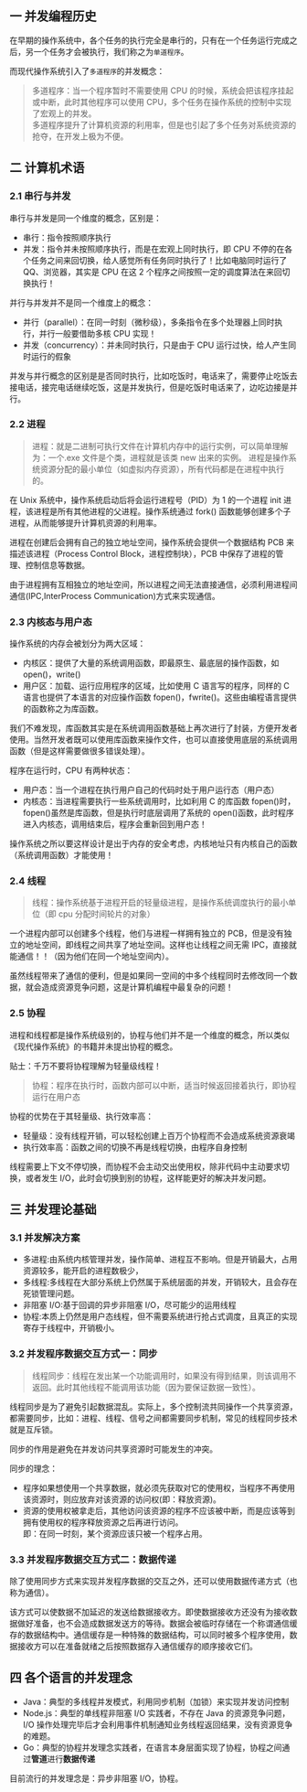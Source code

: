 ## 一 并发编程历史

在早期的操作系统中，各个任务的执行完全是串行的，只有在一个任务运行完成之后，另一个任务才会被执行，我们称之为`单道程序`。

而现代操作系统引入了`多道程序`的并发概念：

> 多道程序：当一个程序暂时不需要使用 CPU 的时候，系统会把该程序挂起或中断，此时其他程序可以使用 CPU，多个任务在操作系统的控制中实现了宏观上的并发。  
> 多道程序提升了计算机资源的利用率，但是也引起了多个任务对系统资源的抢夺，在开发上极为不便。

## 二 计算机术语

### 2.1 串行与并发

串行与并发是同一个维度的概念，区别是：

- 串行：指令按照顺序执行
- 并发：指令并未按照顺序执行，而是在宏观上同时执行，即 CPU 不停的在各个任务之间来回切换，给人感觉所有任务同时执行了！比如电脑同时运行了 QQ、浏览器，其实是 CPU 在这 2 个程序之间按照一定的调度算法在来回切换执行！

并行与并发并不是同一个维度上的概念：

- 并行（parallel）：在同一时刻（微秒级），多条指令在多个处理器上同时执行，并行一般要借助多核 CPU 实现！
- 并发（concurrency）：并未同时执行，只是由于 CPU 运行过快，给人产生同时运行的假象

并发与并行概念的区别是是否同时执行，比如吃饭时，电话来了，需要停止吃饭去接电话，接完电话继续吃饭，这是并发执行，但是吃饭时电话来了，边吃边接是并行。

### 2.2 进程

> 进程：就是二进制可执行文件在计算机内存中的运行实例，可以简单理解为：一个.exe 文件是个类，进程就是该类 new 出来的实例。
> 进程是操作系统资源分配的最小单位（如虚拟内存资源），所有代码都是在进程中执行的。

在 Unix 系统中，操作系统启动后将会运行进程号（PID）为 1 的一个进程 init 进程，该进程是所有其他进程的父进程。操作系统通过 fork() 函数能够创建多个子进程，从而能够提升计算机资源的利用率。

进程在创建后会拥有自己的独立地址空间，操作系统会提供一个数据结构 PCB 来描述该进程（Process Control Block，进程控制块），PCB 中保存了进程的管理、控制信息等数据。

由于进程拥有互相独立的地址空间，所以进程之间无法直接通信，必须利用进程间通信(IPC,InterProcess Communication)方式来实现通信。

### 2.3 内核态与用户态

操作系统的内存会被划分为两大区域：

- 内核区：提供了大量的系统调用函数，即最原生、最底层的操作函数，如 open()，write()
- 用户区：加载、运行应用程序的区域，比如使用 C 语言写的程序，同样的 C 语言也提供了本语言的对应操作函数 fopen()，fwrite()。这些由编程语言提供的函数称之为库函数。

我们不难发现，库函数其实是在系统调用函数基础上再次进行了封装，方便开发者使用。当然开发者既可以使用库函数来操作文件，也可以直接使用底层的系统调用函数（但是这样需要做很多错误处理）。

程序在运行时，CPU 有两种状态：

- 用户态：当一个进程在执行用户自己的代码时处于用户运行态（用户态）
- 内核态：当进程需要执行一些系统调用时，比如利用 C 的库函数 fopen()时，fopen()虽然是库函数，但是执行时底层调用了系统的 open()函数，此时程序进入内核态，调用结束后，程序会重新回到用户态！

操作系统之所以要这样设计是出于内存的安全考虑，内核地址只有内核自己的函数（系统调用函数）才能使用！

### 2.4 线程

> 线程：操作系统基于进程开启的轻量级进程，是操作系统调度执行的最小单位（即 cpu 分配时间轮片的对象）

一个进程内部可以创建多个线程，他们与进程一样拥有独立的 PCB，但是没有独立的地址空间，即线程之间共享了地址空间。这样也让线程之间无需 IPC，直接就能通信！！（因为他们在同一个地址空间内）。

虽然线程带来了通信的便利，但是如果同一空间的中多个线程同时去修改同一个数据，就会造成资源竞争问题，这是计算机编程中最复杂的问题！

### 2.5 协程

进程和线程都是操作系统级别的，协程与他们并不是一个维度的概念，所以类似《现代操作系统》的书籍并未提出协程的概念。

贴士：千万不要将协程理解为轻量级线程！

> 协程：程序在执行时，函数内部可以中断，适当时候返回接着执行，即协程运行在用户态

协程的优势在于其轻量级、执行效率高：

- 轻量级：没有线程开销，可以轻松创建上百万个协程而不会造成系统资源衰竭
- 执行效率高：函数之间的切换不再是线程切换，由程序自身控制

线程需要上下文不停切换，而协程不会主动交出使用权，除非代码中主动要求切换，或者发生 I/O，此时会切换到别的协程，这样能更好的解决并发问题。

## 三 并发理论基础

### 3.1 并发解决方案

- 多进程:由系统内核管理并发，操作简单、进程互不影响。但是开销最大，占用资源较多，能开启的进程数极少，
- 多线程:多线程在大部分系统上仍然属于系统层面的并发，开销较大，且会存在死锁管理问题。
- 非阻塞 I/O:基于回调的异步非阻塞 I/O，尽可能少的运用线程
- 协程:本质上仍然是用户态线程，但不需要系统进行抢占式调度，且真正的实现寄存于线程中，开销极小。

### 3.2 并发程序数据交互方式一：同步

> 线程同步：线程在发出某一个功能调用时，如果没有得到结果，则该调用不返回。此时其他线程不能调用该功能（因为要保证数据一致性）。

线程同步是为了避免引起数据混乱。实际上，多个控制流共同操作一个共享资源，都需要同步，比如：进程、线程、信号之间都需要同步机制，常见的线程同步技术就是互斥锁。

同步的作用是避免在并发访问共享资源时可能发生的冲突。

同步的理念：

- 程序如果想使用一个共享数据，就必须先获取对它的使用权，当程序不再使用该资源时，则应放弃对该资源的访问权(即：释放资源)。
- 资源的使用权被拿走后，其他访问该资源的程序不应该被中断，而是应该等到拥有使用权的程序释放资源之后再进行访问。  
  即：在同一时刻，某个资源应该只被一个程序占用。

### 3.3 并发程序数据交互方式二：数据传递

除了使用同步方式来实现并发程序数据的交互之外，还可以使用数据传递方式（也称为通信）。

该方式可以使数据不加延迟的发送给数据接收方。即使数据接收方还没有为接收数据做好准备，也不会造成数据发送方的等待。数据会被临时存储在一个称谓通信缓存的数据结构中。通信缓存是一种特殊的数据结构，可以同时被多个程序使用，数据接收方可以在准备就绪之后按照数据存入通信缓存的顺序接收它们。

## 四 各个语言的并发理念

- Java：典型的多线程并发模式，利用同步机制（加锁）来实现并发访问控制
- Node.js：典型的单线程非阻塞 I/O 实践者，不存在 Java 的资源竞争问题，I/O 操作处理完毕后才会利用事件机制通知业务线程返回结果，没有资源竞争的难题。
- Go：典型的协程并发理念实践者，在语言本身层面实现了协程，协程之间通过**管道**进行**数据传递**

目前流行的并发理念是：异步非阻塞 I/O，协程。

